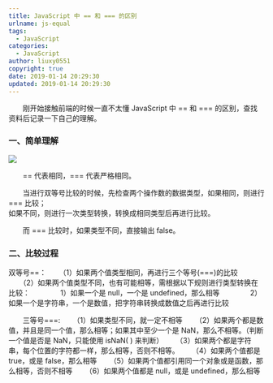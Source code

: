 ```yaml
---
title: JavaScript 中 == 和 === 的区别
urlname: js-equal
tags:
  - JavaScript
categories:
  - JavaScript
author: liuxy0551
copyright: true
date: 2019-01-14 20:29:30
updated: 2019-01-14 20:29:30
---
```



&emsp;&emsp;刚开始接触前端的时候一直不太懂 JavaScript 中 == 和 === 的区别，查找资料后记录一下自己的理解。
<!--more-->


### 一、简单理解

![](https://liuxianyu.cn/image-hosting/posts/js-equal/1.png)

　　== 代表相同，=== 代表严格相同。  

　　当进行双等号比较的时候，先检查两个操作数的数据类型，如果相同，则进行 === 比较；  
    如果不同，则进行一次类型转换，转换成相同类型后再进行比较。
    
　　而 === 比较时，如果类型不同，直接输出 false。


### 二、比较过程

   双等号==： 
　　（1）如果两个值类型相同，再进行三个等号(===)的比较
　　（2）如果两个值类型不同，也有可能相等，需根据以下规则进行类型转换在比较：
　　　　1）如果一个是 null，一个是 undefined，那么相等
　　　　2）如果一个是字符串，一个是数值，把字符串转换成数值之后再进行比较

　　三等号===:
　　（1）如果类型不同，就一定不相等
　　（2）如果两个都是数值，并且是同一个值，那么相等；如果其中至少一个是 NaN，那么不相等。（判断一个值是否是 NaN，只能使用 isNaN( ) 来判断）
　　（3）如果两个都是字符串，每个位置的字符都一样，那么相等，否则不相等。
　　（4）如果两个值都是 true，或是 false，那么相等
　　（5）如果两个值都引用同一个对象或是函数，那么相等，否则不相等
　　（6）如果两个值都是 null，或是 undefined，那么相等
